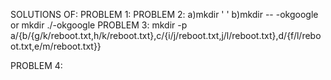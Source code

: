 SOLUTIONS OF:
PROBLEM 1:
PROBLEM 2:
a)mkdir ' '
b)mkdir -- -okgoogle or mkdir ./-okgoogle
PROBLEM 3: mkdir -p a/{b/{g/k/reboot.txt,h/k/reboot.txt},c/{i/j/reboot.txt,j/l/reboot.txt},d/{f/l/reboot.txt,e/m/reboot.txt}}

PROBLEM 4:

